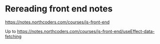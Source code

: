 # Rereading front end notes
https://notes.northcoders.com/courses/js-front-end


Up to https://notes.northcoders.com/courses/js-front-end/useEffect-data-fetching